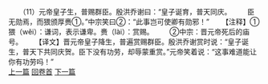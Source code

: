 　　（11）元帝皇子生，普赐群臣。殷洪乔谢曰：“皇子诞育，普天同庆。
　　臣无勋焉，而猥颁厚赉①。”中宗笑曰②：“此事岂可使卿有勋邪！”
　　【注释】①猥（wěi）：谦词，表示谦卑。赉（lài）：赏赐。
　　②中宗：晋元帝死后的庙号。
　　【译文】晋元帝皇子降生，普遍赏赐群臣。殷洪乔谢赏时说：“皇子诞生，普天下共同庆贺。臣下没有功劳，却辱蒙重赏。”元帝笑着说：“这事难道能让你有功劳吗！”
<br>[上一篇](25_10) [回卷首](25_00) [下一篇](25_12)
